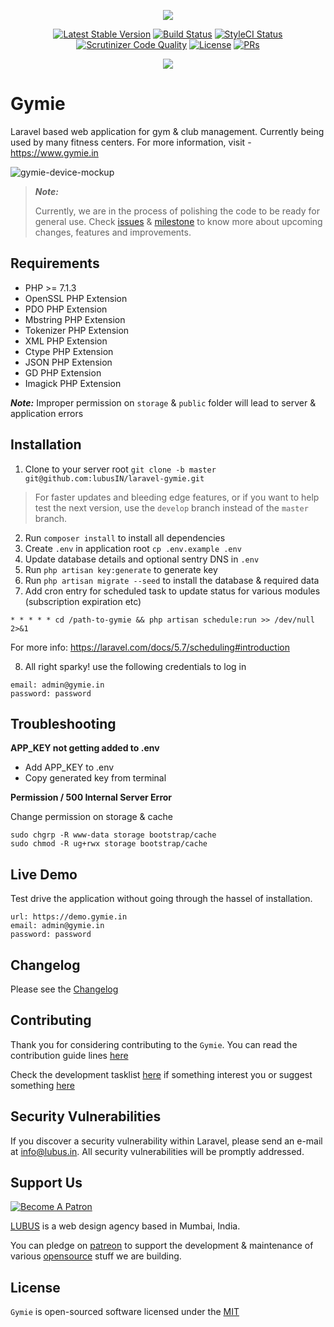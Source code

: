 <p  align="center"><img  src="https://user-images.githubusercontent.com/1039236/36820389-964422c0-1d13-11e8-8dac-d58014f59c24.png"></p>

<p align="center">
<a href="https://github.com/lubusIN/laravel-gymie/releases"><img src="https://img.shields.io/github/release/lubusIN/laravel-gymie.svg?style=flat-square" alt="Latest Stable Version"></a>
<a href="https://scrutinizer-ci.com/g/lubusIN/laravel-gymie/build-status/master"><img src="https://img.shields.io/scrutinizer/build/g/lubusIN/laravel-gymie.svg?style=flat-square" alt="Build Status"></a>
<a href="https://styleci.io/repos/123349662"><img src="https://styleci.io/repos/123349662/shield" alt="StyleCI Status"></a>
<a href="https://scrutinizer-ci.com/g/lubusIN/laravel-gymie"><img src="https://img.shields.io/scrutinizer/g/lubusin/laravel-gymie.svg?style=flat-square" alt="Scrutinizer Code Quality"></a>
<a href="https://github.com/lubusIN/laravel-gymie/blob/master/LICENSE.md"><img src="https://img.shields.io/badge/License-MIT-brightgreen.svg?style=flat-square" alt="License"></a>
<a href="https://github.com/lubusin/laravel-gymie/blob/master/contributing.md"><img src="https://img.shields.io/badge/PRs-welcome-brightgreen.svg?style=flat-square" alt="PRs"></a>
</p>

<center>
<a href="https://lubus.in/">
<img src="https://user-images.githubusercontent.com/1039236/40877801-3fa8ccf6-66a4-11e8-8f42-19ed4e883ce9.png" />
</a>
</center>

# Gymie

Laravel based web application for gym & club management. Currently being used by many fitness centers. For more information, visit - https://www.gymie.in
 
![gymie-device-mockup](https://user-images.githubusercontent.com/1039236/36820312-3f709262-1d13-11e8-8ee6-0529120b8ac1.png)

  

> ***Note:***
>
> Currently, we are in the process of polishing the code to be ready for general use. Check [issues](https://github.com/lubusIN/laravel-gymie/issues) & [milestone](https://github.com/lubusIN/laravel-gymie/milestones) to know more about upcoming changes, features and improvements.

## Requirements
- PHP >= 7.1.3
- OpenSSL PHP Extension
- PDO PHP Extension
- Mbstring PHP Extension
- Tokenizer PHP Extension
- XML PHP Extension
- Ctype PHP Extension
-  JSON PHP Extension
- GD PHP Extension
- Imagick PHP Extension 

***Note:***
Improper permission on `storage` & `public` folder will lead to server & application errors

##  Installation
1. Clone to your server root `git clone -b master git@github.com:lubusIN/laravel-gymie.git`
> For faster updates and bleeding edge features, or if you want to help test the next version, use the `develop` branch instead of the `master` branch.
2. Run `composer install` to install all dependencies
3. Create `.env` in application root 
```cp .env.example .env```
4. Update database details and optional sentry DNS in `.env`
5. Run `php artisan key:generate` to generate key
6. Run `php artisan migrate --seed` to install the database & required data
7. Add cron entry for scheduled task to update status for various modules (subscription expiration etc)
```
* * * * * cd /path-to-gymie && php artisan schedule:run >> /dev/null 2>&1
```
For more info: https://laravel.com/docs/5.7/scheduling#introduction

8. All right sparky! 
use the following credentials to log in
```
email: admin@gymie.in
password: password
```

## Troubleshooting

**APP_KEY not getting added to .env**
- Add APP_KEY to .env
- Copy generated key from terminal

**Permission / 500 Internal Server Error**

Change permission on storage & cache
```
sudo chgrp -R www-data storage bootstrap/cache
sudo chmod -R ug+rwx storage bootstrap/cache
``` 

## Live Demo

Test drive the application without going through the hassel of installation.

```
url: https://demo.gymie.in
email: admin@gymie.in
password: password
```

## Changelog

Please see the [Changelog](CHANGELOG.md) 

## Contributing

Thank you for considering contributing to the `Gymie`. You can read the contribution guide lines [here](CONTRIBUTING.md)

Check the development tasklist [here](https://github.com/lubusIN/laravel-gymie/projects/1) if something interest you or suggest something [here](https://github.com/lubusIN/laravel-gymie/issues)

##  Security Vulnerabilities
If you discover a security vulnerability within Laravel, please send an e-mail at info@lubus.in. All security vulnerabilities will be promptly addressed.  

##  Support Us

<a href="https://www.patreon.com/lubus">
<img src="https://c5.patreon.com/external/logo/become_a_patron_button.png" alt="Become A Patron"/>
</a>

[LUBUS](http://lubus.in) is a web design agency based in Mumbai, India.

You can pledge on [patreon](https://www.patreon.com/lubus) to support the development & maintenance of various [opensource](https://github.com/lubusIN/) stuff we are building.

## License

`Gymie` is open-sourced software licensed under the [MIT](LICENSE)

